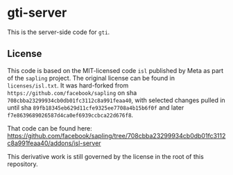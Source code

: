 # gti-server
This is the server-side code for `gti`.

## License
This code is based on the MIT-licensed code `isl` published by Meta as part of the `sapling` project. The original license can be found in `licenses/isl.txt`. It was hard-forked from `https://github.com/facebook/sapling` on sha `708cbba23299934cb0db01fc3112c8a991feaa40`, with selected changes pulled in until sha `89fb18345eb629d11cfe9325ee7708a4b15b6f0f` and later `f7e8639689026587d4ca0ef6939ccbca22d676f8`.

That code can be found here: https://github.com/facebook/sapling/tree/708cbba23299934cb0db01fc3112c8a991feaa40/addons/isl-server

This derivative work is still governed by the license in the root of this repository.
